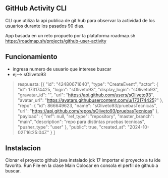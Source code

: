 ## GitHub Activity CLI
CLI que utiliza la api publica de git hub para observar la actividad de los usuarios durante los pasados 90 dias.

App basada en un reto propueto por la plataforma roadmap.sh
https://roadmap.sh/projects/github-user-activity


## Funcionamiento

- ingresa numero de usuario que interese buscar
- ej--> sOliveto93



> respuesta:
> [{
        "id": "42480671640",
        "type": "CreateEvent",
        "actor": {
            "id": 173174425,
            "login": "sOliveto93",
            "display_login": "sOliveto93",
            "gravatar_id": "",
            "url": "https://api.github.com/users/sOliveto93",
            "avatar_url": "https://avatars.githubusercontent.com/u/173174425?"
        },
        "repo": {
            "id": 866649623,
            "name": "sOliveto93/pruebasTecnicas",
            "url": "https://api.github.com/repos/sOliveto93/pruebasTecnicas"
        },
        "payload": {
            "ref": null,
            "ref_type": "repository",
            "master_branch": "main",
            "description": "repo para distintas pruebas tecnicas",
            "pusher_type": "user"
        },
        "public": true,
        "created_at": "2024-10-02T16:25:04Z"
    }
]

## Instalacion 

Clonar el proyecto github
java instalado
jdk 17
importar el proyecto a tu ide favorito.
Run File en la clase Main
Colocar en consola el perfil de github a buscar.


